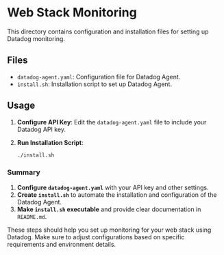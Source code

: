 # Web Stack Monitoring

This directory contains configuration and installation files for setting up Datadog monitoring.

## Files

- `datadog-agent.yaml`: Configuration file for Datadog Agent.
- `install.sh`: Installation script to set up Datadog Agent.

## Usage

1. **Configure API Key**:
   Edit the `datadog-agent.yaml` file to include your Datadog API key.

2. **Run Installation Script**:
   ```bash
   ./install.sh


### **Summary**

1. **Configure `datadog-agent.yaml`** with your API key and other settings.
2. **Create `install.sh`** to automate the installation and configuration of the Datadog Agent.
3. **Make `install.sh` executable** and provide clear documentation in `README.md`.

These steps should help you set up monitoring for your web stack using Datadog. Make sure to adjust configurations based on specific requirements and environment details.

